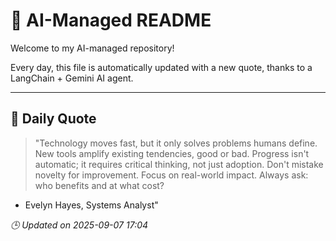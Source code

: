 # 🧠 AI-Managed README

Welcome to my AI-managed repository!

Every day, this file is automatically updated with a new quote, thanks to a LangChain + Gemini AI agent.

---

## 📅 Daily Quote

> "Technology moves fast, but it only solves problems humans define.
New tools amplify existing tendencies, good or bad.
Progress isn't automatic; it requires critical thinking, not just adoption.
Don't mistake novelty for improvement. Focus on real-world impact.
Always ask: who benefits and at what cost?

- Evelyn Hayes, Systems Analyst"

*🕒 Updated on 2025-09-07 17:04*
